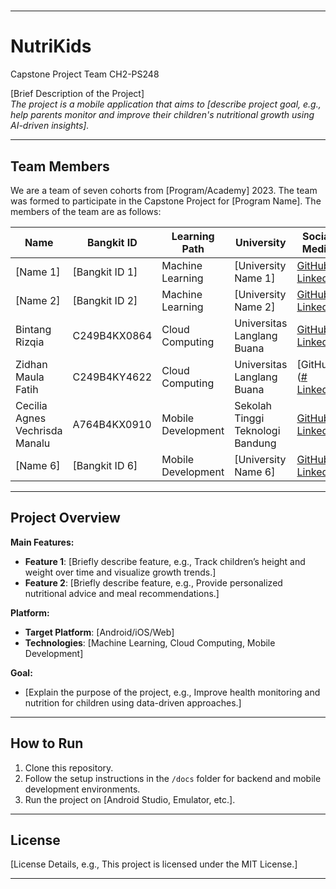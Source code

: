 # 

---

# **NutriKids**
Capstone Project Team CH2-PS248 

[Brief Description of the Project]  
_The project is a mobile application that aims to [describe project goal, e.g., help parents monitor and improve their children's nutritional growth using AI-driven insights]._

---

## **Team Members**
We are a team of seven cohorts from [Program/Academy] 2023. The team was formed to participate in the Capstone Project for [Program Name]. The members of the team are as follows:

| **Name**                  | **Bangkit ID**  | **Learning Path**       | **University**                              | **Social Media**                |
|---------------------------|-----------------|-------------------------|--------------------------------------------|----------------------------------|
| [Name 1]                  | [Bangkit ID 1]  | Machine Learning        | [University Name 1]                        | [GitHub](#) [LinkedIn](#)       |
| [Name 2]                  | [Bangkit ID 2]  | Machine Learning        | [University Name 2]                        | [GitHub](#) [LinkedIn](#)       |
| Bintang Rizqia                  | C249B4KX0864  | Cloud Computing         | Universitas Langlang Buana                        | [GitHub](https://github.com/bintangrizq) [LinkedIn](#)       |
| Zidhan Maula Fatih                  | C249B4KY4622  | Cloud Computing         | Universitas Langlang Buana                        | [GitHub]([#](https://github.com/zidhanmf) [LinkedIn](#)       |
| Cecilia Agnes Vechrisda Manalu                  | A764B4KX0910  | Mobile Development      | Sekolah Tinggi Teknologi Bandung                        | [GitHub](https://github.com/ceciliaagnes04) [LinkedIn](#)       |
| [Name 6]                  | [Bangkit ID 6]  | Mobile Development      | [University Name 6]                        | [GitHub](#) [LinkedIn](#)       |

---

## **Project Overview**

**Main Features:**
- **Feature 1**: [Briefly describe feature, e.g., Track children’s height and weight over time and visualize growth trends.]
- **Feature 2**: [Briefly describe feature, e.g., Provide personalized nutritional advice and meal recommendations.]

**Platform:**
- **Target Platform**: [Android/iOS/Web]
- **Technologies**: [Machine Learning, Cloud Computing, Mobile Development]

**Goal:**
- [Explain the purpose of the project, e.g., Improve health monitoring and nutrition for children using data-driven approaches.]

---

## **How to Run**
1. Clone this repository.
2. Follow the setup instructions in the `/docs` folder for backend and mobile development environments.
3. Run the project on [Android Studio, Emulator, etc.].

---

## **License**
[License Details, e.g., This project is licensed under the MIT License.]

---

